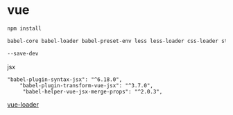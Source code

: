 # vue 

```bash
npm install 

babel-core babel-loader babel-preset-env less less-loader css-loader style-loader url-loader webpack webpack-dev-server vue-style-loader babel-preset-stage-2

--save-dev
```
jsx
```
"babel-plugin-syntax-jsx": "^6.18.0",
    "babel-plugin-transform-vue-jsx": "^3.7.0",
     "babel-helper-vue-jsx-merge-props": "^2.0.3",
```     


[vue-loader](https://vue-loader.vuejs.org/guide/pre-processors.html#babel)
